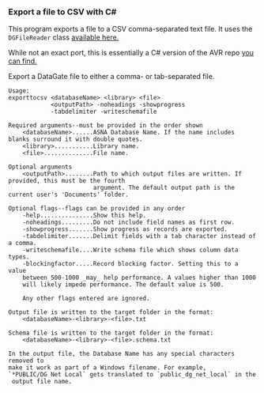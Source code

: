 ### Export a file to CSV with C#

This program exports a file to a CSV comma-separated text file.  It uses the `DGFileReader` class [available here.](https://github.com/ASNA/ASNA.DataGateHelper) 

While not an exact port, this is essentially a C# version of the AVR repo [you can find.](https://github.com/ASNA/avr-version-of-export-dg-to-csv) 

Export a DataGate file to either a comma- or tab-separated file.
 
    Usage:
    exporttocsv <databaseName> <library> <file> 
                <outputPath> -noheadings -showprogress 
                -tabdelimiter -writeschemafile

    Required arguments--must be provided in the order shown
        <databaseName>......ASNA Database Name. If the name includes blanks surround it with double quotes.
        <library>...........Library name.
        <file>..............File name.

    Optional arguments
        <outputPath>........Path to which output files are written. If provided, this must be the fourth
                            argument. The default output path is the current user's 'Documents' folder.

    Optional flags--flags can be provided in any order
        -help...............Show this help.
        -noheadings.........Do not include field names as first row.
        -showprogress.......Show progress as records are exported.
        -tabdelimiter.......Delimit fields with a tab character instead of a comma.
        -writeschemafile....Write schema file which shows column data types.
        -blockingfactor.....Record blocking factor. Setting this to a value 
        between 500-1000 _may_ help performance. A values higher than 1000 
        will likely impede performance. The default value is 500.

        Any other flags entered are ignored.

    Output file is written to the target folder in the format:
        <databaseName>-<library>-<file>.txt

    Schema file is written to the target folder in the format:
        <databaseName>-<library>-<file>.schema.txt

    In the output file, the Database Name has any special characters removed to 
    make it work as part of a Windows filename. For example, 
    `*PUBLIC/DG Net Local` gets translated to `public_dg_net_local` in the
     output file name.
